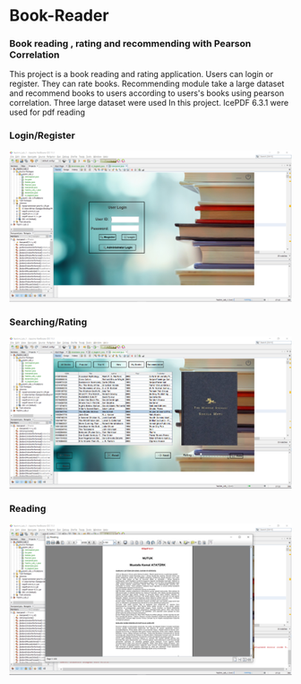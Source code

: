 # Book-Reader

### Book reading , rating and recommending with Pearson Correlation 

This project is a book reading and rating application. Users can login or register. They can rate books. Recommending module take a large dataset and recommend books to users according to users's books using pearson correlation. Three large dataset were used In this project. IcePDF 6.3.1 were used for pdf reading 

### Login/Register

![](assets/login.PNG)

### Searching/Rating

![](assets/ratingPNG.PNG)

### Reading

![](assets/reading.PNG)

